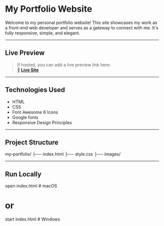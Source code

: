 # My Portfolio Website

Welcome to my personal portfolio website! This site showcases my work as a front-end web developer and serves as a gateway to connect with me. It's fully responsive, simple, and elegant.

---

## Live Preview

> If hosted, you can add a live preview link here:  
**🔗 [Live Site](https://sanchita-nitr.github.io/innovate/)**
---

## Technologies Used

- HTML
- CSS
- Font Awesome 6 Icons
- Google fonts
- Responsive Design Principles

---

## Project Structure
my-portfolio/
├── index.html
├── style.css
├── images/   

---

## Run Locally

open index.html  # macOS
# or
start index.html # Windows





